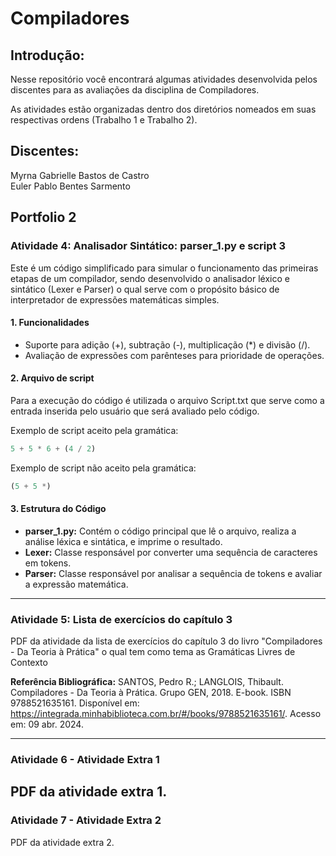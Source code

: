﻿# Compiladores

## Introdução:
Nesse repositório você encontrará algumas atividades desenvolvida pelos discentes para as avaliações da disciplina de Compiladores. 

As atividades estão organizadas dentro dos diretórios nomeados em suas respectivas ordens (Trabalho 1 e Trabalho 2).

## Discentes:
Myrna Gabrielle Bastos de Castro <br />
Euler Pablo Bentes Sarmento

## Portfolio 2
### Atividade 4: Analisador Sintático: parser_1.py e script 3 <br />
Este é um código simplificado para simular o funcionamento das primeiras etapas de um compilador, sendo desenvolvido o analisador léxico e sintático (Lexer e Parser) o qual serve com o propósito básico de interpretador de expressões matemáticas simples.

#### 1. Funcionalidades

- Suporte para adição (+), subtração (-), multiplicação (*) e divisão (/).
- Avaliação de expressões com parênteses para prioridade de operações.

#### 2. Arquivo de script

Para a execução do código é utilizada o arquivo Script.txt que serve como a entrada inserida pelo usuário que será avaliado pelo código.

Exemplo de script aceito pela gramática:
```python
5 + 5 * 6 + (4 / 2)
```

Exemplo de script não aceito pela gramática:
```python
(5 + 5 *)
```

#### 3. Estrutura do Código

- **parser_1.py:** Contém o código principal que lê o arquivo, realiza a análise léxica e sintática, e imprime o resultado.
- **Lexer:** Classe responsável por converter uma sequência de caracteres em tokens.
- **Parser:** Classe responsável por analisar a sequência de tokens e avaliar a expressão matemática.

---
### Atividade 5: Lista de exercícios do capítulo 3<br />

PDF da atividade da lista de exercícios do capítulo 3 do livro "Compiladores - Da Teoria à Prática" o qual tem como tema as Gramáticas Livres de Contexto

**Referência Bibliográfica:** SANTOS, Pedro R.; LANGLOIS, Thibault. Compiladores - Da Teoria à Prática. Grupo GEN, 2018. E-book. ISBN 9788521635161. Disponível em: https://integrada.minhabiblioteca.com.br/#/books/9788521635161/. Acesso em: 09 abr. 2024.

---
### Atividade 6 - Atividade Extra 1

PDF da atividade extra 1.
---

### Atividade 7 - Atividade Extra 2

PDF da atividade extra 2.
